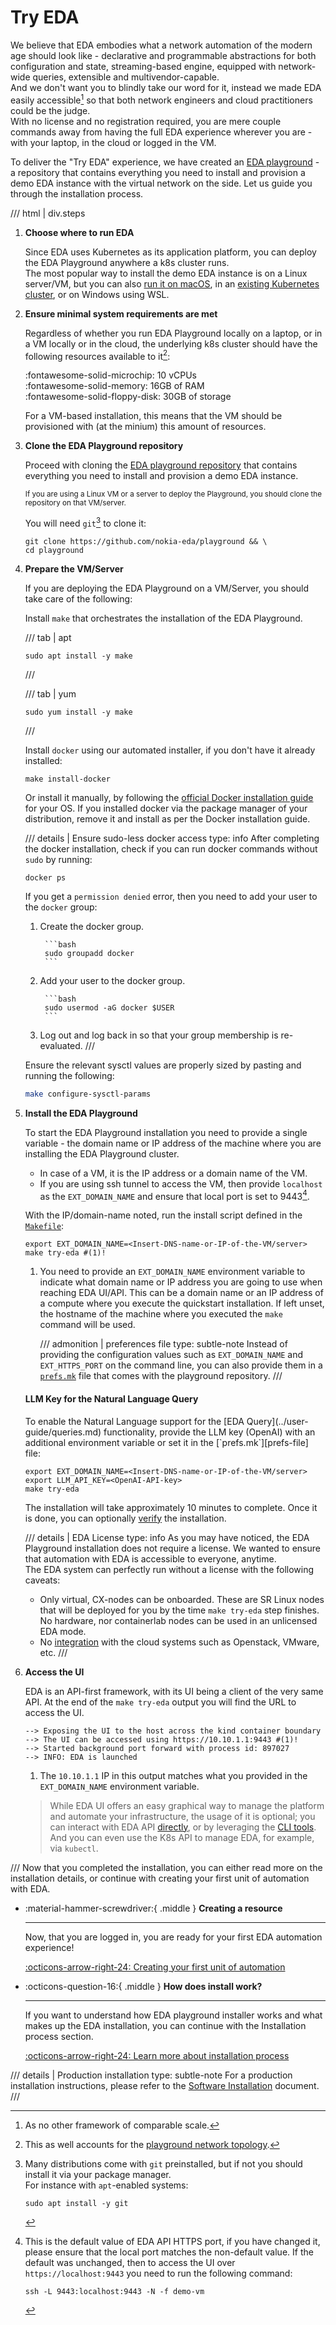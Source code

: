 # Try EDA

We believe that EDA embodies what a network automation of the modern age should look like - declarative and programmable abstractions for both configuration and state, streaming-based engine, equipped with network-wide queries, extensible and multivendor-capable.  
And we don't want you to blindly take our word for it, instead we made EDA easily accessible[^1] so that both network engineers and cloud practitioners could be the judge.  
With no license and no registration required, you are mere couple commands away from having the full EDA experience wherever you are - with your laptop, in the cloud or logged in the VM.

To deliver the "Try EDA" experience, we have created an [EDA playground][playground-repo] - a repository that contains everything you need to install and provision a demo EDA instance with the virtual network on the side. Let us guide you through the installation process.

/// html | div.steps

1. **Choose where to run EDA**

    Since EDA uses Kubernetes as its application platform, you can deploy the EDA Playground anywhere a k8s cluster runs.  
    The most popular way to install the demo EDA instance is on a Linux server/VM, but you can also [run it on macOS](../software-install/non-production/macos.md), in an [existing Kubernetes cluster](../software-install/non-production/on-prem-cluster.md), or on Windows using WSL.

2. **Ensure minimal system requirements are met**

    Regardless of whether you run EDA Playground locally on a laptop, or in a VM locally or in the cloud, the underlying k8s cluster should have the following resources available to it[^2]:

    <!-- --8<-- [start:resources-reqs] -->
    :fontawesome-solid-microchip: 10 vCPUs  
    :fontawesome-solid-memory: 16GB of RAM  
    :fontawesome-solid-floppy-disk: 30GB of storage
    <!-- --8<-- [end:resources-reqs] -->

    For a VM-based installation, this means that the VM should be provisioned with (at the minium) this amount of resources.

3. **Clone the EDA Playground repository**

    Proceed with cloning the [EDA playground repository][playground-repo] that contains everything you need to install and provision a demo EDA instance.

    <small>If you are using a Linux VM or a server to deploy the Playground, you should clone the repository on that VM/server.</small>

    You will need `git`[^3] to clone it:

    <!-- --8<-- [start:pull-playground] -->
    ```shell
    git clone https://github.com/nokia-eda/playground && \
    cd playground
    ```
    <!-- --8<-- [end:pull-playground] -->

4. **Prepare the VM/Server**

    If you are deploying the EDA Playground on a VM/Server, you should take care of the following:

    Install `make` that orchestrates the installation of the EDA Playground.

    /// tab | apt

    ```shell
    sudo apt install -y make
    ```

    ///

    /// tab | yum

    ```shell
    sudo yum install -y make
    ```

    ///

    Install `docker` using our automated installer, if you don't have it already installed:

    ```shell
    make install-docker
    ```

    Or install it manually, by following the [official Docker installation guide](https://docs.docker.com/engine/install/) for your OS. If you installed docker via the package manager of your distribution, remove it and install as per the Docker installation guide.

    /// details | Ensure sudo-less docker access
        type: info
    After completing the docker installation, check if you can run docker commands without `sudo` by running:

    ```shell
    docker ps
    ```

    If you get a `permission denied` error, then you need to add your user to the `docker` group:

    1. Create the docker group.

            ```bash
            sudo groupadd docker
            ```

    2. Add your user to the docker group.

            ```bash
            sudo usermod -aG docker $USER
            ```

    3. Log out and log back in so that your group membership is re-evaluated.
    ///

    Ensure the relevant sysctl values are properly sized by pasting and running the following:

    ```bash
    make configure-sysctl-params
    ```

5. **Install the EDA Playground**

    To start the EDA Playground installation you need to provide a single variable - the domain name or IP address of the machine where you are installing the EDA Playground cluster.

    * In case of a VM, it is the IP address or a domain name of the VM.
    * If you are using ssh tunnel to access the VM, then provide `localhost` as the `EXT_DOMAIN_NAME` and ensure that local port is set to 9443[^4].

    With the IP/domain-name noted, run the install script defined in the [`Makefile`][makefile]:

    ```shell
    export EXT_DOMAIN_NAME=<Insert-DNS-name-or-IP-of-the-VM/server>
    make try-eda #(1)!
    ```

    1. You need to provide an `EXT_DOMAIN_NAME` environment variable to indicate what domain name or IP address you are going to use when reaching EDA UI/API. This can be a domain name or an IP address of a compute where you execute the quickstart installation.
        If left unset, the hostname of the machine where you executed the `make` command will be used.

        /// admonition | preferences file
            type: subtle-note
        Instead of providing the configuration values such as `EXT_DOMAIN_NAME` and `EXT_HTTPS_PORT` on the command line, you can also provide them in a [`prefs.mk`][prefs-file] file that comes with the playground repository.
        ///

    <h4>LLM Key for the Natural Language Query</h4>
    To enable the Natural Language support for the [EDA Query](../user-guide/queries.md) functionality, provide the LLM key (OpenAI) with an additional environment variable or set it in the [`prefs.mk`][prefs-file] file:

    ```shell
    export EXT_DOMAIN_NAME=<Insert-DNS-name-or-IP-of-the-VM/server>
    export LLM_API_KEY=<OpenAI-API-key>
    make try-eda
    ```

    The installation will take approximately 10 minutes to complete. Once it is done, you can optionally [verify](verification.md) the installation.

    /// details | EDA License
        type: info
    As you may have noticed, the EDA Playground installation does not require a license. We wanted to ensure that automation with EDA is accessible to everyone, anytime.  
    The EDA system can perfectly run without a license with the following caveats:

    * Only virtual, CX-nodes can be onboarded. These are SR Linux nodes that will be deployed for you by the time `make try-eda` step finishes. No hardware, nor containerlab nodes can be used in an unlicensed EDA mode.
    * No [integration](../connect/cloud-connect.md) with the cloud systems such as Openstack, VMware, etc.
    ///

6. **Access the UI**

    EDA is an API-first framework, with its UI being a client of the very same API. At the end of the `make try-eda` output you will find the URL to access the UI.

    ```shell hl_lines="2"
    --> Exposing the UI to the host across the kind container boundary
    --> The UI can be accessed using https://10.10.1.1:9443 #(1)!
    --> Started background port forward with process id: 897027
    --> INFO: EDA is launched
    ```

    1. The `10.10.1.1` IP in this output matches what you provided in the `EXT_DOMAIN_NAME` environment variable.

    > While EDA UI offers an easy graphical way to manage the platform and automate your infrastructure, the usage of it is optional; you can interact with EDA API [directly](../development/api/index.md), or by leveraging the [CLI tools](../user-guide/using-the-clis.md). And you can even use the K8s API to manage EDA, for example, via `kubectl`.

///
Now that you completed the installation, you can either read more on the installation details, or continue with creating your first unit of automation with EDA.

<div class="grid cards" markdown>

* :material-hammer-screwdriver:{ .middle } **Creating a resource**

    ---

    Now, that you are logged in, you are ready for your first EDA automation experience!

    [:octicons-arrow-right-24: Creating your first unit of automation](units-of-automation.md)

* :octicons-question-16:{ .middle } **How does install work?**

    ---

    If you want to understand how EDA playground installer works and what makes up the EDA installation, you can continue with the Installation process section.

    [:octicons-arrow-right-24: Learn more about installation process](installation-process.md)

</div>

/// details | Production installation
    type: subtle-note
For a production installation instructions, please refer to the [Software Installation](../software-install/index.md) document.
///

[playground-repo]: https://github.com/nokia-eda/playground

[makefile]: https://github.com/nokia-eda/playground/blob/main/Makefile
[prefs-file]: https://github.com/nokia-eda/playground/blob/main/prefs.mk

[^1]: As no other framework of comparable scale.
[^2]: This as well accounts for the [playground network topology](virtual-network.md).
[^3]: Many distributions come with `git` preinstalled, but if not you should install it via your package manager.  
    For instance with `apt`-enabled systems:

    ```shell
    sudo apt install -y git
    ```

[^4]: This is the default value of EDA API HTTPS port, if you have changed it, please ensure that the local port matches the non-default value. If the default was unchanged, then to access the UI over `https://localhost:9443` you need to run the following command:

    ```shell
    ssh -L 9443:localhost:9443 -N -f demo-vm
    ```
